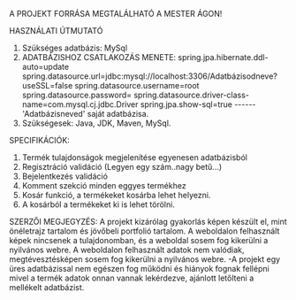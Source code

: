A PROJEKT FORRÁSA MEGTALÁLHATÓ A MESTER ÁGON!

HASZNÁLATI ÚTMUTATÓ
1. Szükséges adatbázis: MySql
2. ADATBÁZISHOZ CSATLAKOZÁS MENETE:
  spring.jpa.hibernate.ddl-auto=update
  spring.datasource.url=jdbc:mysql://localhost:3306/Adatbázisodneve?useSSL=false
  spring.datasource.username=root
  spring.datasource.password=
  spring.datasource.driver-class-name=com.mysql.cj.jdbc.Driver
  spring.jpa.show-sql=true
 ------'Adatbázisneved' saját adatbázisa.
3. Szükségesek: Java, JDK, Maven, MySql.

SPECIFIKÁCIÓK:
1. Termék tulajdonságok megjelenítése egyenesen adatbázisból
2. Regisztráció validáció (Legyen egy szám..nagy betű...)
3. Bejelentkezés validáció
4. Komment szekció minden eggyes termékhez
5. Kosár funkció, a termékeket kosárba lehet helyezni.
6. A kosárból a termékeket ki is lehet törölni.

SZERZŐI MEGJEGYZÉS:
A projekt kizárólag gyakorlás képen készült el, mint önéletrajz tartalom és jövőbeli portfolió tartalom.
A weboldalon felhasznált képek nincsenek a tulajdonomban, és a weboldal sosem fog kikerülni a nyilvános webre.
A weboldalon felhasznált adatok nem valódiak, megtévesztésképen sosem fog kikerülni a nyilvános webre.
-A projekt egy üres adatbázissal nem egészen fog működni és hiányok fognak fellépni mivel a termék adatok onnan vannak lekérdezve, ajánlott letőlteni a mellékelt adatbázist.
